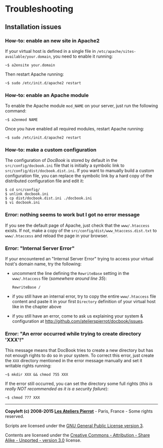 Troubleshooting
===============

Installation issues
-------------------

### How-to: enable an new site in Apache2

If your virtual host is defined in a single file in `/etc/apache/sites-available/your.domain`,
you need to enable it running:

    ~$ a2ensite your.domain

Then restart Apache running:

    ~$ sudo /etc/init.d/apache2 restart

### How-to: enable an Apache module

To enable the Apache module `mod_NAME` on your server, just run the following command:

    ~$ a2enmod NAME

Once you have enabled all required modules, restart Apache running:

    ~$ sudo /etc/init.d/apache2 restart

### How-to: make a custom configuration

The configuration of *DocBook* is stored by default in the `src/config/docbook.ini` file
that is initially a symbolic link to `src/config/dist/docbook.dist.ini`. If you want to
manually build a custom configuration file, you can replace the symbolic link by a hard
copy of the distributed configuration file and edit it:

    $ cd src/config/
    $ unlink docbook.ini
    $ cp dist/docbook.dist.ini ./docbook.ini
    $ vi docbook.ini

### Error: nothing seems to work but I got no error message

If you see the default page of Apache, just check that the `www/.htaccess` exists. If not,
make a copy of the `src/config/dist/www_htaccess.dist.txt` to `www/.htaccess` and reload the 
page in your browser.

### Error: "Internal Server Error"

If your encountered an "Internal Server Error" trying to access your 
virtual host's domain name, try the following:

-   uncomment the line defining the `RewriteBase` setting in the `www/.htaccess` file
    (*somewhere around line 35*):

        RewriteBase /

-   if you still have an internal error, try to copy the entire `www/.htaccess` file content
    and paste it in your first `Directory` definition of your virtual host like in the
    chapter above

-   if you still have an error, come to ask us explaining your system & configuration at
    <http://github.com/atelierspierrot/docbook/issues>.

### Error: "An error occurred while trying to create directory 'XXX'!"

This message means that DocBook tries to create a new directory but has not enough rights to
do so in your system. To correct this error, just create the `XXX` directory mentioned in
the error message manually and set it writable rights running:

    ~$ mkdir XXX && chmod 755 XXX

If the error still occurred, you can set the directory some full rights (*this is really NOT
recommended as it is a security failure*):

    ~$ chmod 777 XXX

----
**Copyleft (c) 2008-2015 [Les Ateliers Pierrot](http://www.ateliers-pierrot.fr/)** - Paris, France - Some rights reserved.

Scripts are licensed under the [GNU General Public License version 3](http://www.gnu.org/licenses/gpl.html).

Contents are licensed under the [Creative Commons - Attribution - Share Alike - Unported - version 3.0](http://creativecommons.org/licenses/by-sa/3.0/) license.
